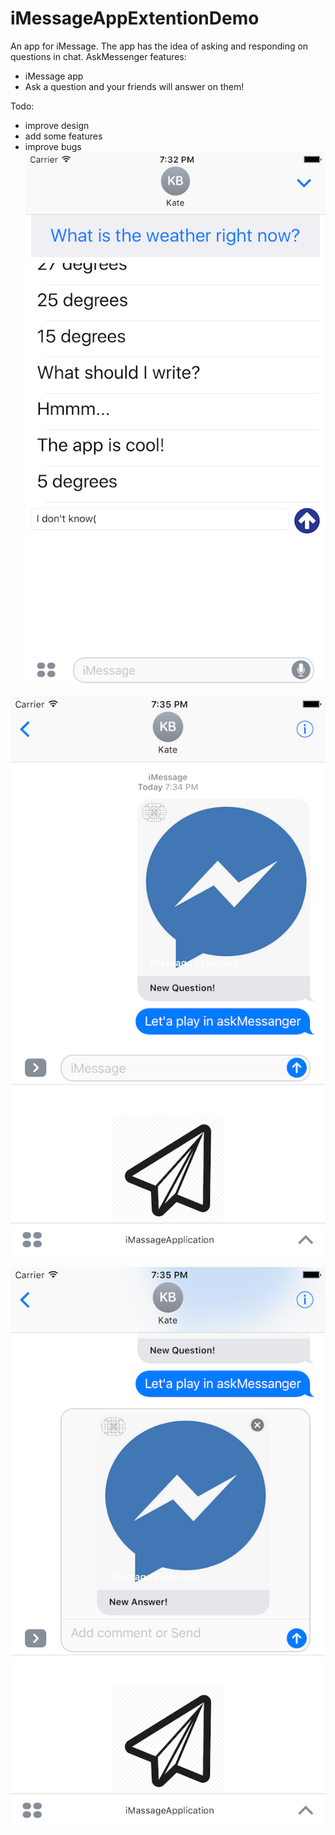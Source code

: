 # iMessageAppExtentionDemo

An app for iMessage.
The app has the idea of asking and responding on questions in chat.
AskMessenger features:
- iMessage app
- Ask a question and your friends will answer on them!

Todo:
- improve design
- add some features
- improve bugs
![alt tag](https://github.com/Kirillzzy/iMessageAppExtentionDemo/blob/master/third.png)

![alt tag](https://github.com/Kirillzzy/iMessageAppExtentionDemo/blob/master/first.png)

![alt tag](https://github.com/Kirillzzy/iMessageAppExtentionDemo/blob/master/second.png)

